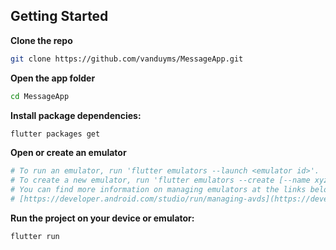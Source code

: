## Getting Started

**Clone the repo**

```bash
git clone https://github.com/vanduyms/MessageApp.git
```

**Open the app folder** 

```bash
cd MessageApp
```

**Install package dependencies:**

```bash
flutter packages get 
```

**Open or create an emulator**

```bash
# To run an emulator, run 'flutter emulators --launch <emulator id>'.
# To create a new emulator, run 'flutter emulators --create [--name xyz]'.
# You can find more information on managing emulators at the links below:
# [https://developer.android.com/studio/run/managing-avds](https://developer.android.com/studio/run/managing-avds)[https://developer.android.com/studio/command-line/avdmanager](https://developer.android.com/studio/command-line/avdmanager)
```

**Run the project on your device or emulator:**

```bash
flutter run 
```
